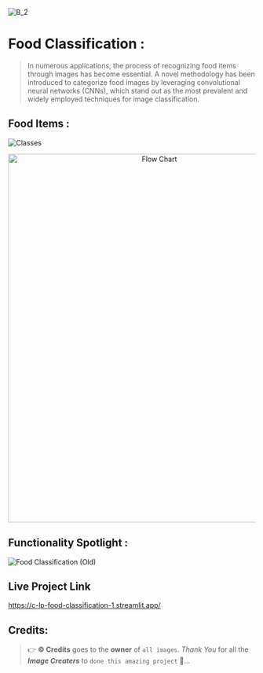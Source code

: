 ![B_2](https://github.com/C-Logesh-Perumal-29/C_L_P_Food_Classification_/assets/125385633/fc276fa7-5caa-463a-ba3a-0af3a86b316f)

# Food Classification : 

> In numerous applications, the process of recognizing food items through images has become essential. A novel methodology has been introduced to categorize food images by leveraging convolutional neural networks (CNNs), which stand out as the most prevalent and widely employed techniques for image classification.

## Food Items :

<img alt = "Classes" src = "https://github.com/C-Logesh-Perumal-29/C_L_P_Food_Classification_/assets/125385633/ee806e9f-0b5d-440d-bb1f-bb4e4aeae758 ">

<br />

<p align="center">
<img height = "750" width = "600" alt = "Flow Chart" src = "https://github.com/C-Logesh-Perumal-29/C_L_P_Food_Classification_/assets/125385633/16a53956-0079-48ef-bc33-07b41eaaaaa4">
</p>

## Functionality Spotlight :
  ![Food Classification (Old)](https://github.com/C-Logesh-Perumal-29/C_L_P_Food_Classification_/assets/125385633/9a2f254f-f30d-40f2-a02f-024a5f1eb6ab)

## Live Project Link
  https://c-lp-food-classification-1.streamlit.app/

## Credits:
  > 👉 **©️ Credits** goes to the **owner** of `all images`. _Thank You_ for all the _**Image Creaters**_ to `done this amazing project` 🤝...

